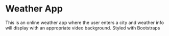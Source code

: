 # Weather App
This is an online weather app where the user enters a city and weather info will display with an appropriate video background. Styled with Bootstraps